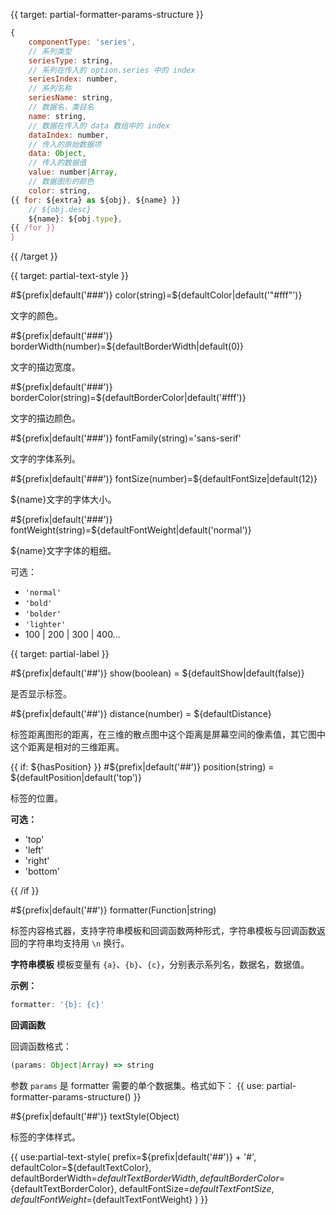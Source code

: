 {{ target: partial-formatter-params-structure }}
```js
{
    componentType: 'series',
    // 系列类型
    seriesType: string,
    // 系列在传入的 option.series 中的 index
    seriesIndex: number,
    // 系列名称
    seriesName: string,
    // 数据名，类目名
    name: string,
    // 数据在传入的 data 数组中的 index
    dataIndex: number,
    // 传入的原始数据项
    data: Object,
    // 传入的数据值
    value: number|Array,
    // 数据图形的颜色
    color: string,
{{ for: ${extra} as ${obj}, ${name} }}
    // ${obj.desc}
    ${name}: ${obj.type},
{{ /for }}
}
```
{{ /target }}



{{ target: partial-text-style }}

#${prefix|default('###')} color(string)=${defaultColor|default('"#fff"')}

文字的颜色。

#${prefix|default('###')} borderWidth(number)=${defaultBorderWidth|default(0)}

文字的描边宽度。

#${prefix|default('###')} borderColor(string)=${defaultBorderColor|default('#fff')}

文字的描边颜色。


#${prefix|default('###')} fontFamily(string)='sans-serif'

文字的字体系列。

#${prefix|default('###')} fontSize(number)=${defaultFontSize|default(12)}

${name}文字的字体大小。

#${prefix|default('###')} fontWeight(string)=${defaultFontWeight|default('normal')}

${name}文字字体的粗细。

可选：
+ `'normal'`
+ `'bold'`
+ `'bolder'`
+ `'lighter'`
+ 100 | 200 | 300 | 400...





{{ target: partial-label }}

#${prefix|default('##')} show(boolean) = ${defaultShow|default(false)}

是否显示标签。

#${prefix|default('##')} distance(number) = ${defaultDistance}

标签距离图形的距离，在三维的散点图中这个距离是屏幕空间的像素值，其它图中这个距离是相对的三维距离。

{{ if: ${hasPosition} }}
#${prefix|default('##')} position(string) = ${defaultPosition|default('top')}

标签的位置。

**可选：**

+ 'top'
+ 'left'
+ 'right'
+ 'bottom'

{{ /if }}

#${prefix|default('##')} formatter(Function|string)

标签内容格式器，支持字符串模板和回调函数两种形式，字符串模板与回调函数返回的字符串均支持用 `\n` 换行。

**字符串模板**
模板变量有 `{a}`、`{b}`、`{c}`，分别表示系列名，数据名，数据值。

**示例：**
```js
formatter: '{b}: {c}'
```

**回调函数**

回调函数格式：
```js
(params: Object|Array) => string
```
参数 `params` 是 formatter 需要的单个数据集。格式如下：
{{ use: partial-formatter-params-structure() }}


#${prefix|default('##')} textStyle(Object)

标签的字体样式。

{{ use:partial-text-style(
    prefix=${prefix|default('##')} + '#',
    defaultColor=${defaultTextColor},
    defaultBorderWidth=${defaultTextBorderWidth},
    defaultBorderColor=${defaultTextBorderColor},
    defaultFontSize=${defaultTextFontSize},
    defaultFontWeight=${defaultTextFontWeight}
) }}